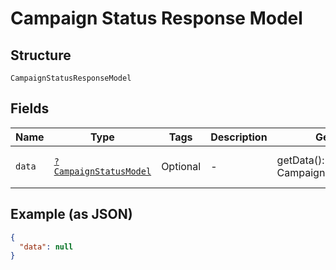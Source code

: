 
# Campaign Status Response Model

## Structure

`CampaignStatusResponseModel`

## Fields

| Name | Type | Tags | Description | Getter | Setter |
|  --- | --- | --- | --- | --- | --- |
| `data` | [`?CampaignStatusModel`](../../doc/models/campaign-status-model.md) | Optional | - | getData(): ?CampaignStatusModel | setData(?CampaignStatusModel data): void |

## Example (as JSON)

```json
{
  "data": null
}
```


